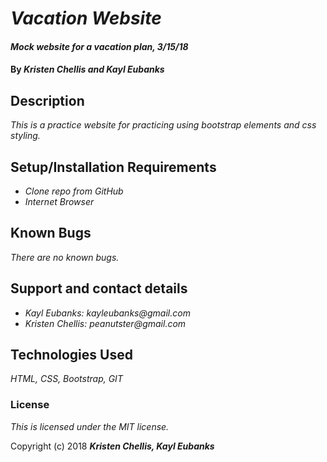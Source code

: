 # _Vacation Website_

#### _Mock website for a vacation plan, 3/15/18_

#### By _**Kristen Chellis and Kayl Eubanks**_

## Description

_This is a practice website for practicing using bootstrap elements and css styling._

## Setup/Installation Requirements

* _Clone repo from GitHub_
* _Internet Browser_

## Known Bugs

_There are no known bugs._

## Support and contact details

* _Kayl Eubanks: kayleubanks@gmail.com_
* _Kristen Chellis: peanutster@gmail.com_

## Technologies Used

_HTML, CSS, Bootstrap, GIT_

### License

*This is licensed under the MIT license.*

Copyright (c) 2018 **_Kristen Chellis, Kayl Eubanks_**
